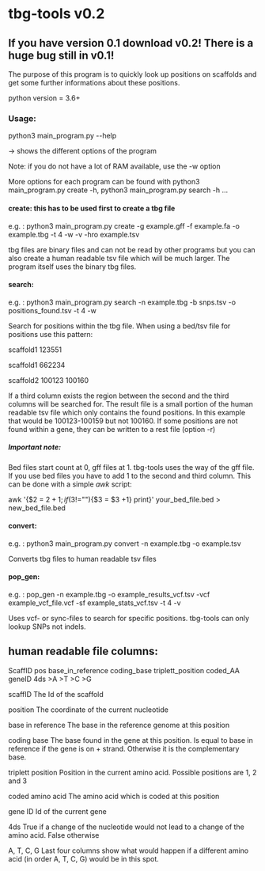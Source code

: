 # tbg-tools v0.2

## If you have version 0.1 download v0.2! There is a huge bug still in v0.1!
The purpose of this program is to quickly look up positions on scaffolds and get some further informations about these positions.


python version = 3.6+
### Usage:

python3 main_program.py --help

-> shows the different options of the program

Note: if you do not have a lot of RAM available, use the -w option

More options for each program can be found with python3 main_program.py create -h, python3 main_program.py search -h ...

#### create: this has to be used first to create a tbg file
e.g. : python3 main_program.py create -g example.gff -f example.fa -o example.tbg -t 4 -w -v -hro example.tsv

tbg files are binary files and can not be read by other programs but you can also
create a human readable tsv file which will be much larger.
The program itself uses the binary tbg files.



#### search:

e.g. :  python3 main_program.py search -n example.tbg -b snps.tsv -o positions_found.tsv -t 4 -w

Search for positions within the tbg file. When using a bed/tsv file for positions use this pattern:

scaffold1   123551

scaffold1   662234

scaffold2   100123  100160

If a third column exists the region between the second and the third columns will be searched for.
The result file is a small portion of the human readable tsv file which only contains the found positions.
In this example that would be 100123-100159 but not 100160.
If some positions are not found within a gene, they can be written to a rest file (option -r)

##### Important note:

Bed files start count at 0, gff files at 1. tbg-tools uses the way of the gff file. If you use bed files you have to add 1 to the second and third column. This can be done with a simple *awk* script: 

awk '{$2 = $2 + 1; if ($3!=""){$3 = $3 +1} print}' your_bed_file.bed > new_bed_file.bed


#### convert:
e.g. : python3 main_program.py convert -n example.tbg -o example.tsv

Converts tbg files to human readable tsv files

#### pop_gen:
e.g. : pop_gen -n example.tbg -o example_results_vcf.tsv -vcf example_vcf_file.vcf -sf example_stats_vcf.tsv -t 4 -v

Uses vcf- or sync-files to search for specific positions. tbg-tools can only lookup SNPs not indels.


## human readable file columns:
ScaffID pos base_in_reference   coding_base triplett_position   coded_AA    geneID  4ds >A  >T  >C  >G 

scaffID
The Id of the scaffold

position
The coordinate of the current nucleotide

base in reference
The base in the reference genome at this position

coding base
The base found in the gene at this position. Is equal to base in reference if the gene is on + strand.
Otherwise it is the complementary base.

triplett position
Position in the current amino acid. Possible positions are 1, 2 and 3

coded amino acid
The amino acid which is coded at this position

gene ID
Id of the current gene

4ds
True if a change of the nucleotide would not lead to a change of the amino acid. False otherwise

A, T, C, G
Last four columns show what would happen if a different amino acid (in order A, T, C, G) would be in this spot.
